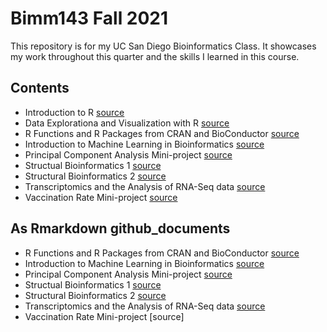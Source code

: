 # Bimm143 Fall 2021 
This repository is for my UC San Diego Bioinformatics Class. 
It showcases my work throughout this quarter and the skills I learned in this course. 

## Contents 
- Introduction to R [source](https://github.com/camrynmccann/bimm143/blob/main/class04/Class04.pdf)
- Data Explorationa and Visualization with R [source](https://github.com/camrynmccann/bimm143/blob/main/Class05/Class05.pdf)
- R Functions and R Packages from CRAN and BioConductor [source](https://github.com/camrynmccann/bimm143/blob/main/Class06/Class06.pdf) 
- Introduction to Machine Learning in Bioinformatics [source](https://github.com/camrynmccann/bimm143/blob/main/Class08*/Class08-.pdf)
- Principal Component Analysis Mini-project [source](https://github.com/camrynmccann/bimm143/blob/main/Class09_MiniProject/Class09_MiniProject.pdf)
- Structual Bioinformatics 1 [source](https://github.com/camrynmccann/bimm143/blob/main/Class11.pdf)
- Structural Bioinformatics 2 [source](https://github.com/camrynmccann/bimm143/blob/main/Class11_Part2.pdf)
- Transcriptomics and the Analysis of RNA-Seq data [source](https://github.com/camrynmccann/bimm143/blob/main/Class15/Class15pt1.pdf)
- Vaccination Rate Mini-project [source](https://github.com/camrynmccann/bimm143/blob/main/Class17/Class17_Covid19MiniProject.pdf)

## As Rmarkdown github_documents
- R Functions and R Packages from CRAN and BioConductor [source](https://github.com/camrynmccann/bimm143/blob/main/Class06.md)
- Introduction to Machine Learning in Bioinformatics [source](https://github.com/camrynmccann/bimm143/blob/main/Class08!.md)
- Principal Component Analysis Mini-project [source](https://github.com/camrynmccann/bimm143/blob/main/Class09_MiniProject.md)
- Structual Bioinformatics 1 [source](https://github.com/camrynmccann/bimm143/blob/main/Class11.md)
- Structural Bioinformatics 2 [source](https://github.com/camrynmccann/bimm143/blob/main/Class12StructuralBioinformatics2.md)
- Transcriptomics and the Analysis of RNA-Seq data [source](https://github.com/camrynmccann/bimm143/blob/main/Class15.md)
- Vaccination Rate Mini-project [source]
